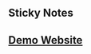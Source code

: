 ## Sticky Notes

## [Demo Website](https://sushmaduggirala.github.io/sticky-notes%20html%20project/js-sticky-notes-main/index.html)
